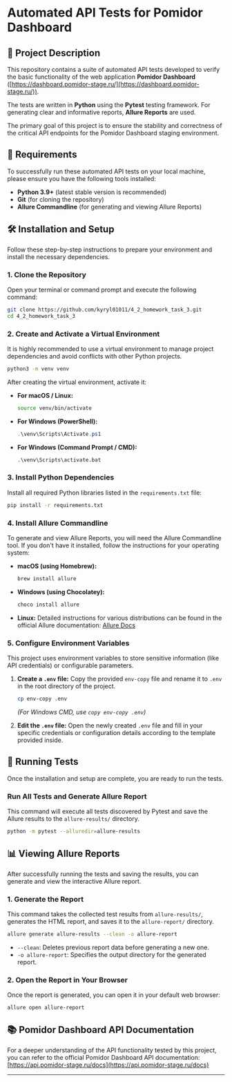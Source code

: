 # Automated API Tests for Pomidor Dashboard

## 📝 Project Description

This repository contains a suite of automated API tests developed to verify the basic functionality of the web application **Pomidor Dashboard** ([https://dashboard.pomidor-stage.ru/](https://dashboard.pomidor-stage.ru/)).

The tests are written in **Python** using the **Pytest** testing framework. For generating clear and informative reports, **Allure Reports** are used.

The primary goal of this project is to ensure the stability and correctness of the critical API endpoints for the Pomidor Dashboard staging environment.

## 🚀 Requirements

To successfully run these automated API tests on your local machine, please ensure you have the following tools installed:

  * **Python 3.9+** (latest stable version is recommended)
  * **Git** (for cloning the repository)
  * **Allure Commandline** (for generating and viewing Allure Reports)

## 🛠️ Installation and Setup

Follow these step-by-step instructions to prepare your environment and install the necessary dependencies.

### 1\. Clone the Repository

Open your terminal or command prompt and execute the following command:

```bash
git clone https://github.com/kyryl01011/4_2_homework_task_3.git
cd 4_2_homework_task_3
```

### 2\. Create and Activate a Virtual Environment

It is highly recommended to use a virtual environment to manage project dependencies and avoid conflicts with other Python projects.

```bash
python3 -m venv venv
```

After creating the virtual environment, activate it:

  * **For macOS / Linux:**
    ```bash
    source venv/bin/activate
    ```
  * **For Windows (PowerShell):**
    ```powershell
    .\venv\Scripts\Activate.ps1
    ```
  * **For Windows (Command Prompt / CMD):**
    ```cmd
    .\venv\Scripts\activate.bat
    ```

### 3\. Install Python Dependencies

Install all required Python libraries listed in the `requirements.txt` file:

```bash
pip install -r requirements.txt
```

### 4\. Install Allure Commandline

To generate and view Allure Reports, you will need the Allure Commandline tool. If you don't have it installed, follow the instructions for your operating system:

  * **macOS (using Homebrew):**
    ```bash
    brew install allure
    ```
  * **Windows (using Chocolatey):**
    ```bash
    choco install allure
    ```
  * **Linux:** Detailed instructions for various distributions can be found in the official Allure documentation: [Allure Docs](https://www.google.com/search?q=https://docs.qameta.io/allure/%23_install_a_commandline)

### 5\. Configure Environment Variables

This project uses environment variables to store sensitive information (like API credentials) or configurable parameters.

1.  **Create a `.env` file:** Copy the provided `env-copy` file and rename it to `.env` in the root directory of the project.

    ```bash
    cp env-copy .env
    ```

    *(For Windows CMD, use `copy env-copy .env`)*

2.  **Edit the `.env` file:** Open the newly created `.env` file and fill in your specific credentials or configuration details according to the template provided inside.

## 🚀 Running Tests

Once the installation and setup are complete, you are ready to run the tests.

### Run All Tests and Generate Allure Report

This command will execute all tests discovered by Pytest and save the Allure results to the `allure-results/` directory.

```bash
python -m pytest --alluredir=allure-results
```

## 📊 Viewing Allure Reports

After successfully running the tests and saving the results, you can generate and view the interactive Allure report.

### 1\. Generate the Report

This command takes the collected test results from `allure-results/`, generates the HTML report, and saves it to the `allure-report/` directory.

```bash
allure generate allure-results --clean -o allure-report
```

  * `--clean`: Deletes previous report data before generating a new one.
  * `-o allure-report`: Specifies the output directory for the generated report.

### 2\. Open the Report in Your Browser

Once the report is generated, you can open it in your default web browser:

```bash
allure open allure-report
```

## 📚 Pomidor Dashboard API Documentation

For a deeper understanding of the API functionality tested by this project, you can refer to the official Pomidor Dashboard API documentation:
[https://api.pomidor-stage.ru/docs](https://api.pomidor-stage.ru/docs)

-----